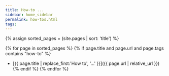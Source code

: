 ```yaml
---
title: How-to ...
sidebar: home_sidebar
permalink: how-tos.html
tags:
---
```


{% assign sorted_pages = (site.pages | sort: 'title') %}

{% for page in sorted_pages %}
{% if page.title and page.url and page.tags contains "how-to" %}
- [{{ page.title | replace_first:'How to', '...' }}]({{ page.url | relative_url }})
{% endif %}
{% endfor %}
